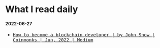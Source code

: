 <h1>What I read daily</h1><section id="reading-list-2022-06-27"><h4>2022-06-27</h4><ul><li><samp><a href="https://medium.com/coinmonks/how-to-become-a-blockchain-developer-7784cb8d357d" target="_blank">How to become a blockchain developer | by John Snow | Coinmonks | Jun, 2022 | Medium</a></samp></li></ul></section>
